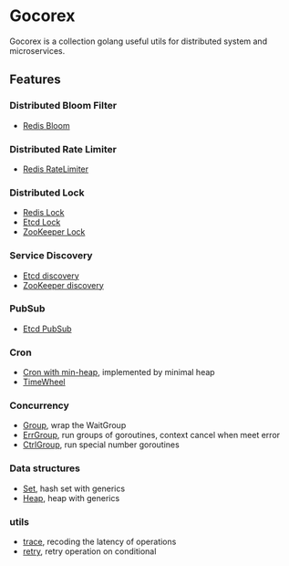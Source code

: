 # Gocorex

Gocorex is a collection golang useful utils for distributed system and microservices.

## Features

### Distributed Bloom Filter
- [Redis Bloom](x/bloom)

### Distributed Rate Limiter
- [Redis RateLimiter](x/rate)

### Distributed Lock
- [Redis Lock](x/syncx/redislock)
- [Etcd Lock](x/syncx/etcdlock)
- [ZooKeeper Lock](x/syncx/zklock)

### Service Discovery
- [Etcd discovery](x/discovery/etcdiscovery/)
- [ZooKeeper discovery](x/discovery/zkdiscovery/)

### PubSub
- [Etcd PubSub](x/pubsub)

### Cron
- [Cron with min-heap](x/cron/cron.go), implemented by minimal heap
- [TimeWheel](x/cron/timewheel.go)

### Concurrency
- [Group](x/syncx/group/group.go), wrap the WaitGroup
- [ErrGroup](x/syncx/group/errgroup.go), run groups of goroutines, context cancel when meet error
- [CtrlGroup](x/syncx/group/ctrlgroup.go), run special number goroutines

### Data structures
- [Set](x/containerx/set.go), hash set with generics
- [Heap](x/containerx/heap.go), heap with generics

### utils
- [trace](x/trace), recoding the latency of operations
- [retry](x/retry), retry operation on conditional
